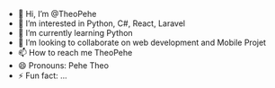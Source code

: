 - 👋 Hi, I’m @TheoPehe
- 👀 I’m interested in Python, C#, React, Laravel
- 🌱 I’m currently learning Python
- 💞️ I’m looking to collaborate on web development and Mobile Projet
- 📫 How to reach me TheoPehe
- 😄 Pronouns: Pehe Theo  
- ⚡ Fun fact: ...

<!---
TheoPehe/TheoPehe is a ✨ special ✨ repository because its `README.md` (this file) appears on your GitHub profile.
You can click the Preview link to take a look at your changes.
--->
